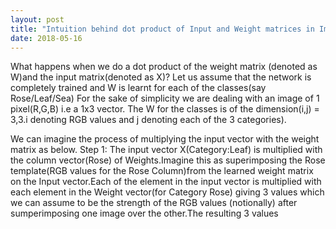 ```yaml
---
layout: post
title: "Intuition behind dot product of Input and Weight matrices in Image Classification"
date: 2018-05-16
---
```


 What happens when we do a dot product of the weight matrix (denoted as W)and the input matrix(denoted as X)?
 Let us assume that the network is completely trained and W is learnt for each of the classes(say Rose/Leaf/Sea)
 For the sake of simplicity we are dealing with an image of 1 pixel(R,G,B) i.e a 1x3 vector.
 The W for the classes is of the dimension(i,j) = 3,3.i denoting RGB values and j denoting each of the 3 categories). 
 
 
 
 We can imagine the process of multiplying the input vector with the weight matrix as below.
 Step 1: The input vector X(Category:Leaf) is multiplied with the column vector(Rose) of Weights.Imagine this as superimposing the Rose   template(RGB values for the Rose Column)from the learned weight matrix  on the Input vector.Each of the element in the input vector is multiplied with each element in the Weight vector(for Category Rose) giving 3 values which we can assume to be the strength of the RGB values (notionally) after sumperimposing one image over the other.The resulting 3 values 
 
